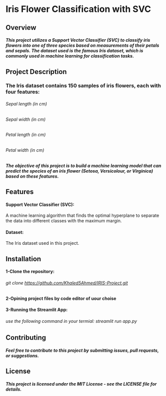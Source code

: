 # Iris Flower Classification with SVC


## Overview

##### This project utilizes a Support Vector Classifier (SVC) to classify iris flowers into one of three species based on measurements of their petals and sepals. The dataset used is the famous Iris dataset, which is commonly used in machine learning for classification tasks.



## Project Description

### The Iris dataset contains 150 samples of iris flowers, each with four features:
###### Sepal length (in cm)
###### Sepal width (in cm)
###### Petal length (in cm)
###### Petal width (in cm)

##### The objective of this project is to build a machine learning model that can predict the species of an iris flower (Setosa, Versicolour, or Virginica) based on these features.



## Features

#### Support Vector Classifier (SVC):
A machine learning algorithm that finds the optimal hyperplane to separate the data into different classes with the maximum margin.
#### Dataset: 
The Iris dataset used in this project.



## Installation

#### 1-Clone the repository:
###### git clone https://github.com/Khaled5Ahmed/IRIS-Project.git

#### 2-Opining project files by code editor of uour choise 

#### 3-Running the Streamlit App:
###### use the following command in your termial: streamlit run app.py




## Contributing
##### Feel free to contribute to this project by submitting issues, pull requests, or suggestions.


## License
##### This project is licensed under the MIT License - see the LICENSE file for details.

